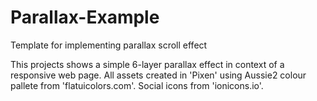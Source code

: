 # Parallax-Example
 Template for implementing parallax scroll effect

This projects shows a simple 6-layer parallax effect in context of a responsive web page. All assets created in 'Pixen' using Aussie2 colour pallete from 'flatuicolors.com'. Social icons from 'ionicons.io'.